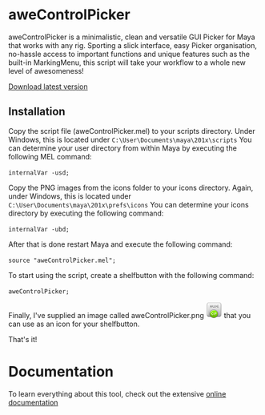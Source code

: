 # aweControlPicker
aweControlPicker is a minimalistic, clean and versatile GUI Picker for Maya that works with any rig. Sporting a slick interface, easy Picker organisation, no-hassle access to important functions and unique features such as the built-in MarkingMenu, this script will take your workflow to a whole new level of awesomeness!

[Download latest version](https://github.com/awesome-ad/aweControlPicker/releases/download/v1.4/aweControlPicker.zip)
## Installation

Copy the script file (aweControlPicker.mel) to your scripts directory.
Under Windows, this is located under `C:\User\Documents\maya\201x\scripts`
You can determine your user directory from within Maya by executing the following MEL command:

`internalVar -usd;`

Copy the PNG images from the icons folder to your icons directory.
Again, under Windows, this is located under `C:\User\Documents\maya\201x\prefs\icons`
You can determine your icons directory by executing the following command:

`internalVar -ubd;`

After that is done restart Maya and execute the following command:

`source "aweControlPicker.mel";`

To start using the script, create a shelfbutton with the following command:

`aweControlPicker;`

Finally, I've supplied an image called aweControlPicker.png ![icon](https://github.com/awesome-ad/aweControlPicker/blob/master/icons/aweControlPicker.png) that you can use as an icon for your shelfbutton.

That's it!

# Documentation
To learn everything about this tool, check out the extensive [online documentation](https://awesome-ad.github.io/aweControlPicker/)
